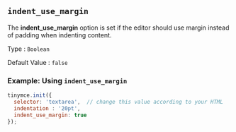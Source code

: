 ## `indent_use_margin`

The **indent_use_margin** option is set if the editor should use margin instead of padding when indenting content.

Type
: `Boolean`

Default Value
: `false`

### Example: Using `indent_use_margin`

```js
tinymce.init({
  selector: 'textarea',  // change this value according to your HTML
  indentation : '20pt',
  indent_use_margin: true
});
```
